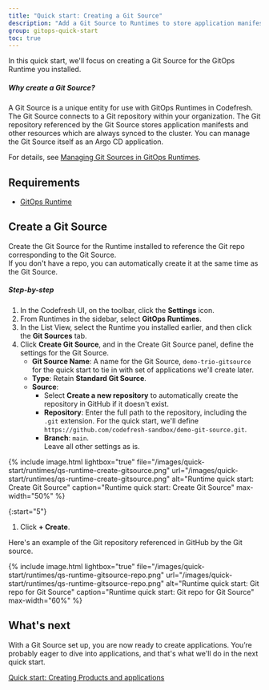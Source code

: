 ```yaml
---
title: "Quick start: Creating a Git Source"
description: "Add a Git Source to Runtimes to store application manifests"
group: gitops-quick-start
toc: true
---
```


In this quick start, we'll focus on creating a Git Source for the GitOps Runtime you installed.


##### Why create a Git Source?
A Git Source is a unique entity for use with GitOps Runtimes in Codefresh.  
The Git Source connects to a Git repository within your organization. The Git repository referenced by the Git Source stores application manifests and other resources which are always synced to the cluster. You can manage the Git Source itself as an Argo CD application.

For details, see [Managing Git Sources in GitOps Runtimes]({{site.baseurl}}/docs/installation/gitops/git-sources/). 

## Requirements
* [GitOps Runtime]({{site.baseurl}}/docs/quick-start/gitops-quick-start/runtime/)


## Create a Git Source
Create the Git Source for the Runtime installed to reference the Git repo corresponding to the Git Source.  
If you don't have a repo, you can automatically create it at the same time as the Git Source.

<!---
{{site.data.callout.callout_tip}}
If you plan to use our example Git repository with the application manifests, ensure that you point the Git source to this [repository](https://github.com/codefresh-sandbox/codefresh-quickstart-demo/argocd-app-manifests){target="\_blank"} during setup.
{{site.data.callout.end}}
-->
##### Step-by-step
1. In the Codefresh UI, on the toolbar, click the **Settings** icon.
1. From Runtimes in the sidebar, select **GitOps Runtimes**.
1. In the List View, select the Runtime you installed earlier, and then click the **Git Sources** tab.  
1. Click **Create Git Source**, and in the Create Git Source panel, define the settings for the Git Source.  
    * **Git Source Name**: A name for the Git Source, `demo-trio-gitsource` for the quick start to tie in with set of applications we'll create later.
    * **Type**: Retain **Standard Git Source**.
    * **Source**: 
      * Select **Create a new repository** to automatically create the repository in GitHub if it doesn't exist.
      * **Repository**: Enter the full path to the repository, including the `.git` extension.  
	    <!--- To use our public repository, define `https://github.com/codefresh-sandbox/codefresh-quickstart-demo.git`.  -->
		For the quick start, we'll define `https://github.com/codefresh-sandbox/demo-git-source.git`.
      * **Branch**: `main`.  
  Leave all other settings as is.



  {% include 
	image.html 
	lightbox="true" 
	file="/images/quick-start/runtimes/qs-runtime-create-gitsource.png" 
	url="/images/quick-start/runtimes/qs-runtime-create-gitsource.png" 
	alt="Runtime quick start: Create Git Source" 
	caption="Runtime quick start: Create Git Source"
    max-width="50%" 
%}


{:start="5"}
1. Click **+ Create**.

Here's an example of the Git repository referenced in GitHub by the Git source.

  {% include 
	image.html 
	lightbox="true" 
	file="/images/quick-start/runtimes/qs-runtime-gitsource-repo.png" 
	url="/images/quick-start/runtimes/qs-runtime-gitsource-repo.png" 
	alt="Runtime quick start: Git repo for Git Source" 
	caption="Runtime quick start: Git repo for Git Source"
    max-width="60%" 
%}

## What's next
With a Git Source set up, you are now ready to create applications. 
You’re probably eager to dive into applications, and that's what we'll do in the next quick start. 

[Quick start: Creating Products and applications]({{site.baseurl}}/docs/gitops-quick-start/create-app-ui/)







